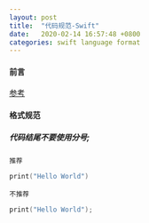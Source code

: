 ```yaml
---
layout: post
title:  "代码规范-Swift"
date:   2020-02-14 16:57:48 +0800
categories: swift language format
---
```




#### 前言

[参考](https://www.jianshu.com/p/d9f1373f4ea7?tdsourcetag=s_pctim_aiomsg)



#### 格式规范

##### 代码结尾不要使用分号;

`推荐`

```swift
print("Hello World")
```

`不推荐`

```swift
print("Hello World");
```

